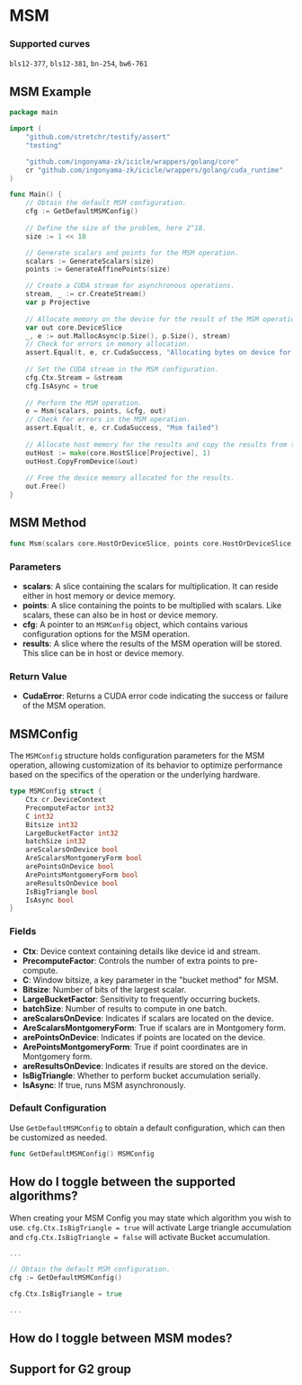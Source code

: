 # MSM


### Supported curves

`bls12-377`, `bls12-381`, `bn-254`, `bw6-761`

## MSM Example

```go
package main

import (
    "github.com/stretchr/testify/assert"
    "testing"

    "github.com/ingonyama-zk/icicle/wrappers/golang/core"
    cr "github.com/ingonyama-zk/icicle/wrappers/golang/cuda_runtime"
)

func Main() {
    // Obtain the default MSM configuration.
    cfg := GetDefaultMSMConfig()
    
    // Define the size of the problem, here 2^18.
    size := 1 << 18

    // Generate scalars and points for the MSM operation.
    scalars := GenerateScalars(size)
    points := GenerateAffinePoints(size)

    // Create a CUDA stream for asynchronous operations.
    stream, _ := cr.CreateStream()
    var p Projective
    
    // Allocate memory on the device for the result of the MSM operation.
    var out core.DeviceSlice
    _, e := out.MallocAsync(p.Size(), p.Size(), stream)
    // Check for errors in memory allocation.
    assert.Equal(t, e, cr.CudaSuccess, "Allocating bytes on device for Projective results failed")
    
    // Set the CUDA stream in the MSM configuration.
    cfg.Ctx.Stream = &stream
    cfg.IsAsync = true
    
    // Perform the MSM operation.
    e = Msm(scalars, points, &cfg, out)
    // Check for errors in the MSM operation.
    assert.Equal(t, e, cr.CudaSuccess, "Msm failed")
    
    // Allocate host memory for the results and copy the results from the device.
    outHost := make(core.HostSlice[Projective], 1)
    outHost.CopyFromDevice(&out)
    
    // Free the device memory allocated for the results.
    out.Free()
}
```

## MSM Method

```go
func Msm(scalars core.HostOrDeviceSlice, points core.HostOrDeviceSlice, cfg *core.MSMConfig, results core.HostOrDeviceSlice) cr.CudaError
```

### Parameters

- **scalars**: A slice containing the scalars for multiplication. It can reside either in host memory or device memory.
- **points**: A slice containing the points to be multiplied with scalars. Like scalars, these can also be in host or device memory.
- **cfg**: A pointer to an `MSMConfig` object, which contains various configuration options for the MSM operation.
- **results**: A slice where the results of the MSM operation will be stored. This slice can be in host or device memory.

### Return Value

- **CudaError**: Returns a CUDA error code indicating the success or failure of the MSM operation.

## MSMConfig

The `MSMConfig` structure holds configuration parameters for the MSM operation, allowing customization of its behavior to optimize performance based on the specifics of the operation or the underlying hardware.

```go
type MSMConfig struct {
    Ctx cr.DeviceContext
    PrecomputeFactor int32
    C int32
    Bitsize int32
    LargeBucketFactor int32
    batchSize int32
    areScalarsOnDevice bool
    AreScalarsMontgomeryForm bool
    arePointsOnDevice bool
    ArePointsMontgomeryForm bool
    areResultsOnDevice bool
    IsBigTriangle bool
    IsAsync bool
}
```

### Fields

- **Ctx**: Device context containing details like device id and stream.
- **PrecomputeFactor**: Controls the number of extra points to pre-compute.
- **C**: Window bitsize, a key parameter in the "bucket method" for MSM.
- **Bitsize**: Number of bits of the largest scalar.
- **LargeBucketFactor**: Sensitivity to frequently occurring buckets.
- **batchSize**: Number of results to compute in one batch.
- **areScalarsOnDevice**: Indicates if scalars are located on the device.
- **AreScalarsMontgomeryForm**: True if scalars are in Montgomery form.
- **arePointsOnDevice**: Indicates if points are located on the device.
- **ArePointsMontgomeryForm**: True if point coordinates are in Montgomery form.
- **areResultsOnDevice**: Indicates if results are stored on the device.
- **IsBigTriangle**: Whether to perform bucket accumulation serially.
- **IsAsync**: If true, runs MSM asynchronously.

### Default Configuration

Use `GetDefaultMSMConfig` to obtain a default configuration, which can then be customized as needed.

```go
func GetDefaultMSMConfig() MSMConfig
```


## How do I toggle between the supported algorithms?

When creating your MSM Config you may state which algorithm you wish to use. `cfg.Ctx.IsBigTriangle = true` will activate Large triangle accumulation and `cfg.Ctx.IsBigTriangle = false` will activate Bucket accumulation.

```go
...

// Obtain the default MSM configuration.
cfg := GetDefaultMSMConfig()

cfg.Ctx.IsBigTriangle = true

...
```

## How do I toggle between MSM modes?

## Support for G2 group